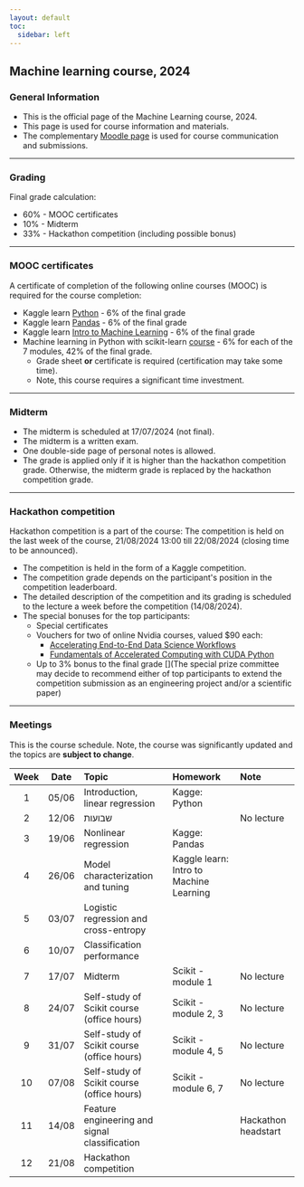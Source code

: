 ```yaml
---
layout: default
toc:
  sidebar: left
---
```


## Machine learning course, 2024

### General Information
* This is the official page of the Machine Learning course, 2024. 
* This page is used for course information and materials.
* The complementary [Moodle page](https://moodle.sce.ac.il/course/view.php?id=29164) is used for course communication and submissions. 

---
### Grading 
Final grade calculation:
* 60% - MOOC certificates
* 10% - Midterm 
* 33% - Hackathon competition (including possible bonus)
  
---

### MOOC certificates
A certificate of completion of the following online courses (MOOC) is required for the course completion:
* Kaggle learn [Python](https://www.kaggle.com/learn/python) - 6% of the final grade
* Kaggle learn [Pandas](https://www.kaggle.com/learn/pandas) - 6% of the final grade
* Kaggle learn [Intro to Machine Learning](https://www.kaggle.com/learn/intro-to-machine-learning) - 6% of the final grade
* Machine learning in Python with scikit-learn [course](https://www.fun-mooc.fr/en/courses/machine-learning-python-scikit-learn/) - 6% for each of the 7 modules, 42% of the final grade. 
    * Grade sheet **or** certificate is required (certification may take some time).
    * Note, this course requires a significant time investment.

---

### Midterm
* The midterm is scheduled at 17/07/2024 (not final). 
* The midterm is a written exam. 
* One double-side page of personal notes is allowed.
* The grade is applied only if it is higher than the hackathon competition grade. Otherwise, the midterm grade is replaced by the hackathon competition grade.

---

### Hackathon competition
Hackathon competition is a part of the course:
The competition is held on the last week of the course, 21/08/2024 13:00 till 22/08/2024 (closing time to be announced).
* The competition is held in the form of a Kaggle competition.
* The competition grade depends on the participant's position in the competition leaderboard.
* The detailed description of the competition and its grading is scheduled to the lecture a week before the competition (14/08/2024).
* The special bonuses for the top participants:
  * Special certificates
  * Vouchers for two of online Nvidia courses, valued $90 each:
    * [Accelerating End-to-End Data Science Workflows](https://courses.nvidia.com/courses/course-v1:DLI+S-DS-01+V1/)
    * [Fundamentals of Accelerated Computing with CUDA Python](https://courses.nvidia.com/courses/course-v1:DLI+C-AC-02+V1/)
  * Up to 3% bonus to the final grade
[](The special prize committee may decide to recommend either of top participants to extend the competition submission as an engineering project and/or a scientific paper)

---

### Meetings
This is the course schedule. Note, the course was significantly updated and the topics are **subject to change**.

| Week | Date  | Topic                                         | Homework                                    | Note                |
|:----:|:-----:|:----------------------------------------------|:--------------------------------------------|:--------------------|
|  1   | 05/06 | Introduction, linear regression               | Kagge: Python                               |                     |
|  2   | 12/06 | שבועות                                        |                               | No lecture          |
|  3   | 19/06 | Nonlinear regression                          | Kagge: Pandas                                             |                     |
|  4   | 26/06 | Model characterization and tuning             | Kaggle learn: Intro to Machine Learning     |                     |
|  5   | 03/07 | Logistic regression and cross-entropy         |        |
|  6   | 10/07 | Classification performance                    |                                             |                     |
|  7   | 17/07 | Midterm                                       | Scikit - module 1                           | No lecture          |
|  8   | 24/07 | Self-study of Scikit course (office hours)    | Scikit - module 2, 3                        | No lecture          |
|  9   | 31/07 | Self-study of Scikit course (office hours)    | Scikit - module 4, 5                        | No lecture          |
|  10  | 07/08 | Self-study of Scikit course (office hours)    | Scikit - module 6, 7                        | No lecture          |
|  11  | 14/08 | Feature engineering and signal classification |           | Hackathon headstart |
|  12  | 21/08 | Hackathon competition                         |                                             |                     |
